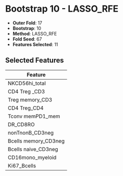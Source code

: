 # Bootstrap 10 - LASSO_RFE

- **Outer Fold**: 17
- **Bootstrap**: 10
- **Method**: LASSO_RFE
- **Fold Seed**: 67
- **Features Selected**: 11

## Selected Features

| Feature |
|---------|
| NKCD56hi_total |
| CD4 Treg _CD3 |
| Treg memory_CD3 |
| CD4 Treg_CD4 |
| Tconv memPD1_mem |
| DR_CD8RO |
| nonTnonB_CD3neg |
| Bcells memory_CD3neg |
| Bcells naive_CD3neg |
| CD16mono_myeloid |
| Ki67_Bcells |
